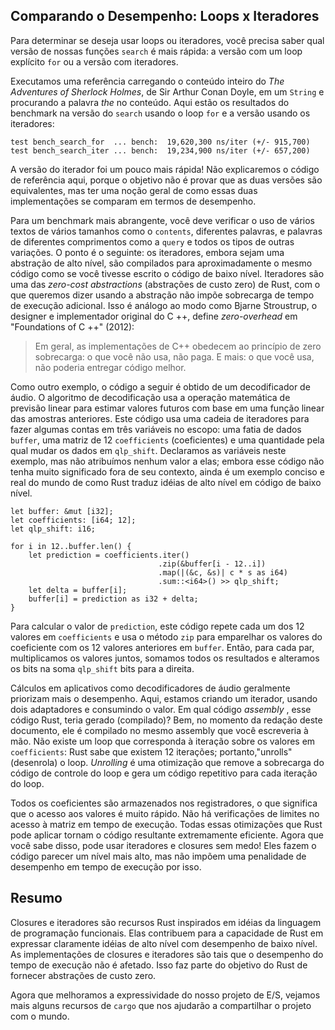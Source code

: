 ## Comparando o Desempenho: Loops x Iteradores

Para determinar se deseja usar loops ou iteradores, você precisa saber qual versão 
de nossas funções `search` é mais rápida: a versão com um loop explícito `for` ou 
a versão com iteradores.

Executamos uma referência carregando o conteúdo inteiro do *The Adventures of 
Sherlock Holmes*, de Sir Arthur Conan Doyle, em um `String` e procurando a palavra 
*the* no conteúdo. Aqui estão os resultados do benchmark na versão do `search` 
usando o loop `for` e a versão usando os iteradores:

```text
test bench_search_for  ... bench:  19,620,300 ns/iter (+/- 915,700)
test bench_search_iter ... bench:  19,234,900 ns/iter (+/- 657,200)
```

A versão do iterador foi um pouco mais rápida! Não explicaremos o código de 
referência aqui, porque o objetivo não é provar que as duas versões são equivalentes, 
mas ter uma noção geral de como essas duas implementações se comparam em termos de 
desempenho.

Para um benchmark mais abrangente, você deve verificar o uso de vários textos de 
vários tamanhos como o `contents`, diferentes palavras, e palavras de diferentes 
comprimentos como a `query` e todos os tipos de outras variações. O ponto é o seguinte: 
os iteradores, embora sejam uma abstração de alto nível, são compilados para 
aproximadamente o mesmo código como se você tivesse escrito o código de baixo nível. 
Iteradores são uma das *zero-cost abstractions* (abstrações de custo zero) de Rust, 
com o que queremos dizer usando a abstração não impõe sobrecarga de tempo de execução 
adicional. Isso é análogo ao modo como Bjarne Stroustrup, o designer e implementador 
original do C ++, define *zero-overhead* em "Foundations of C ++" (2012):

> Em geral, as implementações de C++ obedecem ao princípio de zero sobrecarga: 
> o que você não usa, não paga. E mais: o que você usa, não poderia entregar código
> melhor.

Como outro exemplo, o código a seguir é obtido de um decodificador de áudio. 
O algoritmo de decodificação usa a operação matemática de previsão linear para 
estimar valores futuros com base em uma função linear das amostras anteriores. 
Este código usa uma cadeia de iteradores para fazer algumas contas em três 
variáveis no escopo: uma fatia de dados `buffer`, uma matriz de 12 `coefficients` 
(coeficientes) e uma quantidade pela qual mudar os dados em `qlp_shift`. Declaramos 
as variáveis neste exemplo, mas não atribuímos nenhum valor a elas; embora esse código 
não tenha muito significado fora de seu contexto, ainda é um exemplo conciso e real 
do mundo de como Rust traduz idéias de alto nível em código de baixo nível.

```rust,ignore
let buffer: &mut [i32];
let coefficients: [i64; 12];
let qlp_shift: i16;

for i in 12..buffer.len() {
    let prediction = coefficients.iter()
                                 .zip(&buffer[i - 12..i])
                                 .map(|(&c, &s)| c * s as i64)
                                 .sum::<i64>() >> qlp_shift;
    let delta = buffer[i];
    buffer[i] = prediction as i32 + delta;
}
```

Para calcular o valor de `prediction`, este código repete cada um dos 12 valores 
em `coefficients` e usa o método `zip` para emparelhar os valores do coeficiente 
com os 12 valores anteriores em `buffer`. Então, para cada par, multiplicamos os 
valores juntos, somamos todos os resultados e alteramos os bits na soma `qlp_shift` 
bits para a direita.

Cálculos em aplicativos como decodificadores de áudio geralmente priorizam mais o 
desempenho. Aqui, estamos criando um iterador, usando dois adaptadores e consumindo 
o valor. Em qual código _assembly_ , esse código Rust, teria gerado (compilado)? 
Bem, no momento da redação deste documento, ele é compilado no mesmo assembly que 
você escreveria à mão. Não existe um loop que corresponda à iteração sobre os valores 
em `coefficients`: Rust sabe que existem 12 iterações; portanto,"unrolls" (desenrola) 
o loop. *Unrolling* é uma otimização que remove a sobrecarga do código de controle do 
loop e gera um código repetitivo para cada iteração do loop.

Todos os coeficientes são armazenados nos registradores, o que significa que o 
acesso aos valores é muito rápido. Não há verificações de limites no acesso à matriz 
em tempo de execução. Todas essas otimizações que Rust pode aplicar tornam o código 
resultante extremamente eficiente. Agora que você sabe disso, pode usar iteradores e 
closures sem medo! Eles fazem o código parecer um nível mais alto, mas não impõem uma 
penalidade de desempenho em tempo de execução por isso.

## Resumo

Closures e iteradores são recursos Rust inspirados em idéias da linguagem de programação 
funcionais. Elas contribuem para a capacidade de Rust em expressar claramente idéias 
de alto nível com desempenho de baixo nível. As implementações de closures e iteradores 
são tais que o desempenho do tempo de execução não é afetado. Isso faz parte do objetivo 
do Rust de fornecer abstrações de custo zero.

Agora que melhoramos a expressividade do nosso projeto de E/S, vejamos mais alguns recursos 
de `cargo` que nos ajudarão a compartilhar o projeto com o mundo.
